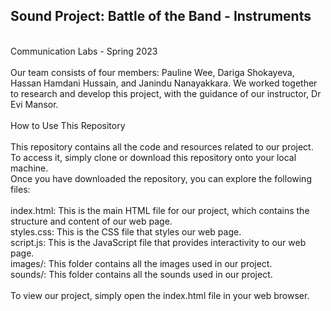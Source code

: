 ## Sound Project: Battle of the Band - Instruments
<br>
Communication Labs - Spring 2023 
<br><br>
Our team consists of four members: Pauline Wee, Dariga Shokayeva, Hassan Hamdani Hussain, and Janindu Nanayakkara. We worked together to research and develop this project, with the guidance of our instructor, Dr Evi Mansor.
<br><br>
How to Use This Repository
<br><br>
This repository contains all the code and resources related to our project. To access it, simply clone or download this repository onto your local machine.
<br>
Once you have downloaded the repository, you can explore the following files:
<br><br>
index.html: This is the main HTML file for our project, which contains the structure and content of our web page. <br>
styles.css: This is the CSS file that styles our web page. <br>
script.js: This is the JavaScript file that provides interactivity to our web page. <br>
images/: This folder contains all the images used in our project.<br>
sounds/: This folder contains all the sounds used in our project. <br><br>
To view our project, simply open the index.html file in your web browser.

